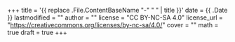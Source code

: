 +++
title = '{{ replace .File.ContentBaseName "-" " " | title }}'
date = {{ .Date }}
lastmodified = ""
author = ""
license = "CC BY-NC-SA 4.0"
license_url = "https://creativecommons.org/licenses/by-nc-sa/4.0/"
cover = ""
math = true
draft = true
+++